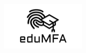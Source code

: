 <p align="center">
<img width="250px" src="https://github.com/eduMFA/.github/blob/main/profile/logo.png?raw=true"/>
</p>
